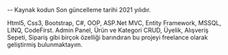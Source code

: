 -- Kaynak kodun Son güncelleme tarihi 2021 yılıdır.

Html5, Css3, Bootstrap, C#, OOP, ASP.Net MVC, Entity Framework, MSSQL, LINQ, CodeFirst. Admin Panel, Ürün ve Kategori CRUD, Üyelik, Alışveriş Sepeti, Sipariş gibi birçok özelliği barındıran bu projeyi freelance olarak geliştirmiş bulunmaktayım.
